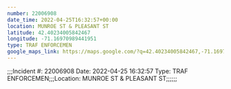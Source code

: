 ```yaml
---
number: 22006908
date_time: 2022-04-25T16:32:57+00:00
location: MUNROE ST & PLEASANT ST
latitude: 42.40234005842467
longitude: -71.16970989441951
type: TRAF ENFORCEMEN
google_maps_link: https://maps.google.com/?q=42.40234005842467,-71.16970989441951
---
```


;;;Incident #: 22006908  Date: 2022-04-25 16:32:57   Type: TRAF ENFORCEMEN;;;Location: MUNROE ST & PLEASANT ST;;;;;;
